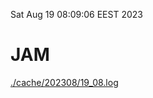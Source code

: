 Sat Aug 19 08:09:06 EEST 2023
# JAM
<a href='./cache/202308/19_08.log'>./cache/202308/19_08.log</a>
